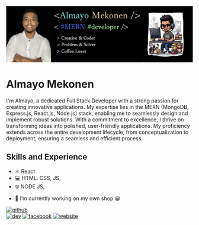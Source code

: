 <img src="https://github.com/almayomekonen/almayomekonen/blob/main/almayopop.png">

# Almayo Mekonen
I'm Almayo, a dedicated
Full Stack Developer with a strong passion for creating innovative applications. My expertise lies in the MERN (MongoDB, Express.js, React.js, Node.js) stack, enabling me to seamlessly design and implement robust solutions.
With a commitment to excellence, I thrive on transforming ideas into polished, user-friendly applications. My proficiency extends across the entire development lifecycle, from conceptualization to deployment, ensuring a seamless and efficient process.

## Skills and Experience
* ⚛️ React
* 💻 HTML. CSS, JS,
* 🌐 NODE JS, 


- 🔭 I’m currently working on my own shop 😀 

[<img background-color="white" src='https://cdn.jsdelivr.net/npm/simple-icons@3.0.1/icons/github.svg' alt='github' height='40'>](https://github.com/almayomekonen)  
[<img src='https://cdn.jsdelivr.net/npm/simple-icons@3.0.1/icons/dev-dot-to.svg' alt='dev' height='40'>](https://almayo-mek.com/) 
[<img src='https://cdn.jsdelivr.net/npm/simple-icons@3.0.1/icons/facebook.svg' alt='facebook' height='40'>](https://www.facebook.com/https://www.facebook.com/profile.php?id=100002097524154&locale=he_IL) 
[<img src='https://cdn.jsdelivr.net/npm/simple-icons@3.0.1/icons/icloud.svg' alt='website' height='40'>](https://almayo-mek.com/)  

